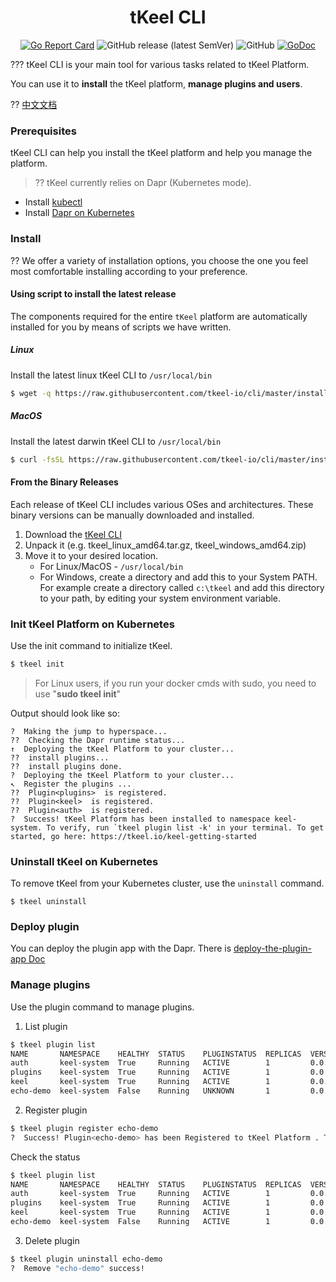 <h1 align="center"> tKeel CLI </h1>
<div align="center">

[![Go Report Card](https://goreportcard.com/badge/github.com/tkeel-io/cli)](https://goreportcard.com/report/github.com/tkeel-io/cli)
![GitHub release (latest SemVer)](https://img.shields.io/github/v/release/tkeel-io/cli)
![GitHub](https://img.shields.io/github/license/tkeel-io/cli?style=plastic)
[![GoDoc](https://godoc.org/github.com/tkeel-io/cli?status.png)](http://godoc.org/github.com/tkeel-io/cli)
</div>

??? tKeel CLI is your main tool for various tasks related to tKeel Platform.

You can use it to **install** the tKeel platform, **manage plugins and users**.

?? [中文文档](README_zh.md)

### Prerequisites

tKeel CLI can help you install the tKeel platform and help you manage the platform.

> ?? tKeel currently relies on Dapr (Kubernetes mode).

* Install [kubectl](https://kubernetes.io/docs/tasks/tools/install-kubectl/)
* Install [Dapr on Kubernetes](https://docs.dapr.io/operations/hosting/kubernetes/kubernetes-deploy/)

### Install

?? We offer a variety of installation options, you choose the one you feel most comfortable installing according to your
preference.

#### Using script to install the latest release

The components required for the entire `tKeel` platform are automatically installed for you by means of scripts we have
written.

##### Linux

Install the latest linux tKeel CLI to `/usr/local/bin`

```bash
$ wget -q https://raw.githubusercontent.com/tkeel-io/cli/master/install/install.sh -O - | /bin/bash
```

##### MacOS

Install the latest darwin tKeel CLI to `/usr/local/bin`

```bash
$ curl -fsSL https://raw.githubusercontent.com/tkeel-io/cli/master/install/install.sh | /bin/bash
```

#### From the Binary Releases

Each release of tKeel CLI includes various OSes and architectures. These binary versions can be manually downloaded and
installed.

1. Download the [tKeel CLI](https://github.com/tkeel-io/cli/releases)
2. Unpack it (e.g. tkeel_linux_amd64.tar.gz, tkeel_windows_amd64.zip)
3. Move it to your desired location.
    * For Linux/MacOS - `/usr/local/bin`
    * For Windows, create a directory and add this to your System PATH. For example create a directory called `c:\tkeel`
      and add this directory to your path, by editing your system environment variable.

### Init tKeel Platform on Kubernetes

Use the init command to initialize tKeel.

```bash
$ tkeel init
```

> For Linux users, if you run your docker cmds with sudo, you need to use "**sudo tkeel init**"

Output should look like so:

```
?  Making the jump to hyperspace...
??  Checking the Dapr runtime status...
↑  Deploying the tKeel Platform to your cluster... 
??  install plugins...                                                        
??  install plugins done.                                                                                                        
?  Deploying the tKeel Platform to your cluster...
↖  Register the plugins ... 
??  Plugin<plugins>  is registered.                                                                                          
??  Plugin<keel>  is registered.                                                                                                                        
??  Plugin<auth>  is registered.                                                                                                                        
?  Success! tKeel Platform has been installed to namespace keel-system. To verify, run `tkeel plugin list -k' in your terminal. To get started, go here: https://tkeel.io/keel-getting-started
```

### Uninstall tKeel on Kubernetes

To remove tKeel from your Kubernetes cluster, use the `uninstall` command.

```
$ tkeel uninstall
```

### Deploy plugin

You can deploy the plugin app with the Dapr. There
is [deploy-the-plugin-app Doc](https://github.com/dapr/quickstarts/tree/v1.0.0/hello-kubernetes#step-3---deploy-the-nodejs-app-with-the-dapr-sidecar)

### Manage plugins

Use the plugin command to manage plugins.

1. List plugin

```bash
$ tkeel plugin list      
NAME       NAMESPACE    HEALTHY  STATUS    PLUGINSTATUS  REPLICAS  VERSION  AGE  CREATED              
auth       keel-system  True     Running   ACTIVE        1         0.0.1    37m  2021-10-07 16:07.00  
plugins    keel-system  True     Running   ACTIVE        1         0.0.1    37m  2021-10-07 16:07.00  
keel       keel-system  True     Running   ACTIVE        1         0.0.1    37m  2021-10-07 16:07.00
echo-demo  keel-system  False    Running   UNKNOWN       1         0.0.1    1m   2021-10-05 11:25.19  
```

2. Register plugin

```bash
$ tkeel plugin register echo-demo
?  Success! Plugin<echo-demo> has been Registered to tKeel Platform . To verify, run `tkeel plugin list -k' in your terminal.
```

Check the status

```bash
$ tkeel plugin list              
NAME       NAMESPACE    HEALTHY  STATUS    PLUGINSTATUS  REPLICAS  VERSION  AGE  CREATED              
auth       keel-system  True     Running   ACTIVE        1         0.0.1    37m  2021-10-07 16:07.00  
plugins    keel-system  True     Running   ACTIVE        1         0.0.1    37m  2021-10-07 16:07.00  
keel       keel-system  True     Running   ACTIVE        1         0.0.1    37m  2021-10-07 16:07.00
echo-demo  keel-system  False    Running   ACTIVE        1         0.0.1    2m   2021-10-05 11:25.19  
```

3. Delete plugin

```bash
$ tkeel plugin uninstall echo-demo
?  Remove "echo-demo" success!
```
